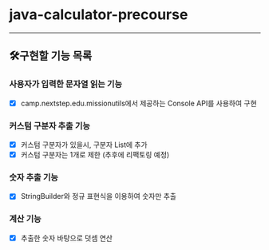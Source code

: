 # java-calculator-precourse

---
## 🛠️구현할 기능 목록

### 사용자가 입력한 문자열 읽는 기능
- [x] camp.nextstep.edu.missionutils에서 제공하는 Console API를 사용하여 구현
### 커스텀 구분자 추출 기능
- [x] 커스텀 구분자가 있을시, 구분자 List에 추가
- [x] 커스텀 구분자는 1개로 제한 (추후에 리팩토링 예정)
### 숫자 추출 기능
-[x] StringBuilder와 정규 표현식을 이용하여 숫자만 추출
### 계산 기능
-[x] 추출한 숫자 바탕으로 덧셈 연산
